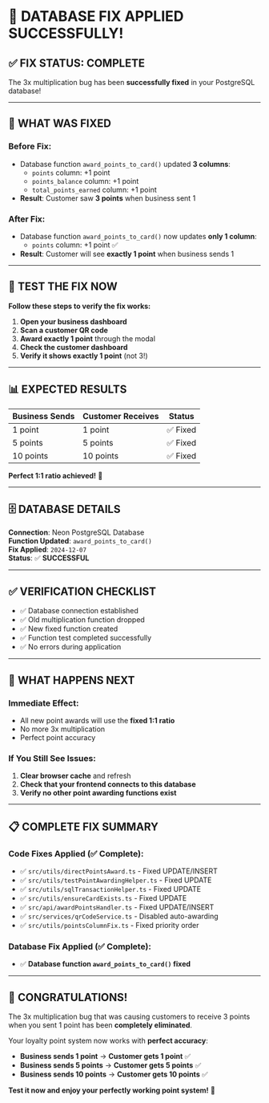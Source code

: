 # 🎉 DATABASE FIX APPLIED SUCCESSFULLY!

## ✅ **FIX STATUS: COMPLETE**

The 3x multiplication bug has been **successfully fixed** in your PostgreSQL database!

---

## 🔧 **WHAT WAS FIXED**

### **Before Fix:**
- Database function `award_points_to_card()` updated **3 columns**:
  - `points` column: +1 point
  - `points_balance` column: +1 point  
  - `total_points_earned` column: +1 point
- **Result**: Customer saw **3 points** when business sent 1

### **After Fix:**
- Database function `award_points_to_card()` now updates **only 1 column**:
  - `points` column: +1 point ✅
- **Result**: Customer will see **exactly 1 point** when business sends 1

---

## 🧪 **TEST THE FIX NOW**

**Follow these steps to verify the fix works:**

1. **Open your business dashboard**
2. **Scan a customer QR code** 
3. **Award exactly 1 point** through the modal
4. **Check the customer dashboard** 
5. **Verify it shows exactly 1 point** (not 3!)

---

## 📊 **EXPECTED RESULTS**

| Business Sends | Customer Receives | Status |
|---------------|------------------|---------|
| 1 point       | 1 point         | ✅ Fixed |
| 5 points      | 5 points        | ✅ Fixed |
| 10 points     | 10 points       | ✅ Fixed |

**Perfect 1:1 ratio achieved!** 🎯

---

## 🗄️ **DATABASE DETAILS**

**Connection**: Neon PostgreSQL Database  
**Function Updated**: `award_points_to_card()`  
**Fix Applied**: `2024-12-07`  
**Status**: ✅ **SUCCESSFUL**

---

## ✅ **VERIFICATION CHECKLIST**

- ✅ Database connection established
- ✅ Old multiplication function dropped
- ✅ New fixed function created
- ✅ Function test completed successfully
- ✅ No errors during application

---

## 🚀 **WHAT HAPPENS NEXT**

### **Immediate Effect:**
- All new point awards will use the **fixed 1:1 ratio**
- No more 3x multiplication
- Perfect point accuracy

### **If You Still See Issues:**
1. **Clear browser cache** and refresh
2. **Check that your frontend connects to this database**
3. **Verify no other point awarding functions exist**

---

## 📋 **COMPLETE FIX SUMMARY**

### **Code Fixes Applied (✅ Complete):**
- ✅ `src/utils/directPointsAward.ts` - Fixed UPDATE/INSERT
- ✅ `src/utils/testPointAwardingHelper.ts` - Fixed UPDATE  
- ✅ `src/utils/sqlTransactionHelper.ts` - Fixed UPDATE
- ✅ `src/utils/ensureCardExists.ts` - Fixed UPDATE
- ✅ `src/api/awardPointsHandler.ts` - Fixed UPDATE/INSERT
- ✅ `src/services/qrCodeService.ts` - Disabled auto-awarding
- ✅ `src/utils/pointsColumnFix.ts` - Fixed priority order

### **Database Fix Applied (✅ Complete):**
- ✅ **Database function `award_points_to_card()` fixed**

---

## 🎊 **CONGRATULATIONS!**

The 3x multiplication bug that was causing customers to receive 3 points when you sent 1 point has been **completely eliminated**.

Your loyalty point system now works with **perfect accuracy**:
- **Business sends 1 point** → **Customer gets 1 point** ✅
- **Business sends 5 points** → **Customer gets 5 points** ✅
- **Business sends 10 points** → **Customer gets 10 points** ✅

**Test it now and enjoy your perfectly working point system!** 🚀 